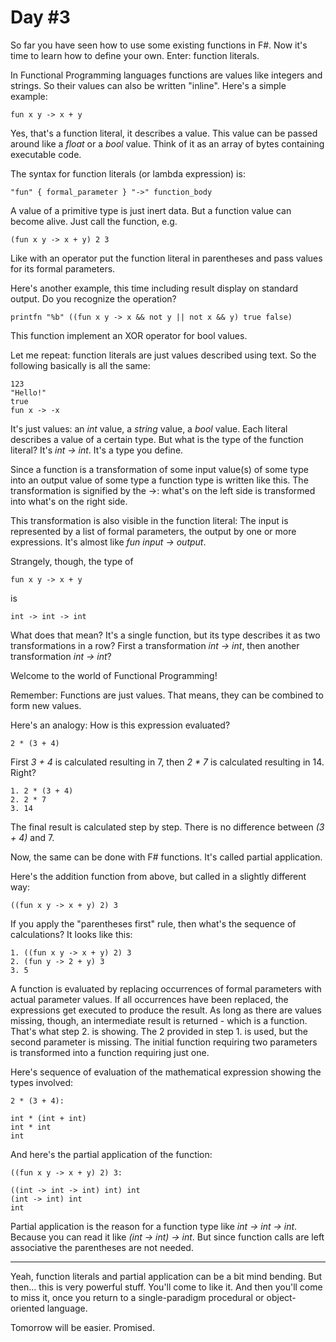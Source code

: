 # Day #3
So far you have seen how to use some existing functions in F#. Now it's time to learn how to define your own. Enter: function literals.

In Functional Programming languages functions are values like integers and strings. So their values can also be written "inline". Here's a simple example:

```
fun x y -> x + y
```

Yes, that's a function literal, it describes a value. This value can be passed around like a _float_ or a _bool_ value. Think of it as an array of bytes containing executable code.

The syntax for function literals (or lambda expression) is:

```
"fun" { formal_parameter } "->" function_body
```

A value of a primitive type is just inert data. But a function value can become alive. Just call the function, e.g.

```
(fun x y -> x + y) 2 3
```

Like with an operator put the function literal in parentheses and pass values for its formal parameters.

Here's another example, this time including result display on standard output. Do you recognize the operation?

```
printfn "%b" ((fun x y -> x && not y || not x && y) true false)
```

This function implement an XOR operator for bool values.

Let me repeat: function literals are just values described using text. So the following basically is all the same:

```
123
"Hello!"
true
fun x -> -x
``` 

It's just values: an _int_ value, a _string_ value, a _bool_ value. Each literal describes a value of a certain type. But what is the type of the function literal? It's _int -> int_. It's a type you define.

Since a function is a transformation of some input value(s) of some type into an output value of some type a function type is written like this. The transformation is signified by the ->: what's on the left side is transformed into what's on the right side.

This transformation is also visible in the function literal: The input is represented by a list of formal parameters, the output by one or more expressions. It's almost like _fun input -> output_.

Strangely, though, the type of

```
fun x y -> x + y
```

is

```
int -> int -> int
```

What does that mean? It's a single function, but its type describes it as two transformations in a row? First a transformation _int -> int_, then another transformation _int -> int_?

Welcome to the world of Functional Programming!

Remember: Functions are just values. That means, they can be combined to form new values.

Here's an analogy: How is this expression evaluated?

```
2 * (3 + 4)
```

First _3 + 4_ is calculated resulting in 7, then _2 * 7_ is calculated resulting in 14. Right?

```
1. 2 * (3 + 4)
2. 2 * 7
3. 14
```

The final result is calculated step by step. There is no difference between _(3 + 4)_ and 7.

Now, the same can be done with F# functions. It's called partial application.

Here's the addition function from above, but called in a slightly different way:

```
((fun x y -> x + y) 2) 3
```

If you apply the "parentheses first" rule, then what's the sequence of calculations? It looks like this:

```
1. ((fun x y -> x + y) 2) 3
2. (fun y -> 2 + y) 3
3. 5
```

A function is evaluated by replacing occurrences of formal parameters with actual parameter values. If all occurrences have been replaced, the expressions get executed to produce the result. As long as there are values missing, though, an intermediate result is returned - which is a function. That's what step 2. is showing. The 2 provided in step 1. is used, but the second parameter is missing. The initial function requiring two parameters is transformed into a function requiring just one.

Here's sequence of evaluation of the mathematical expression showing the types involved:

```
2 * (3 + 4):

int * (int + int)
int * int
int
```

And here's the partial application of the function:

```
((fun x y -> x + y) 2) 3:

((int -> int -> int) int) int
(int -> int) int
int
```

Partial application is the reason for a function type like _int -> int -> int_. Because you can read it like _(int -> int) -> int_. But since function calls are left associative the parentheses are not needed.

***

Yeah, function literals and partial application can be a bit mind bending. But then... this is very powerful stuff. You'll come to like it. And then you'll come to miss it, once you return to a single-paradigm procedural or object-oriented language.

Tomorrow will be easier. Promised.